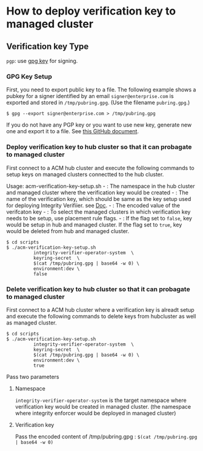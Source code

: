 # How to deploy verification key to managed cluster


## Verification key Type
`pgp`: use [gpg key](https://www.gnupg.org/index.html) for signing.



### GPG Key Setup

First, you need to export public key to a file. The following example shows a pubkey for a signer identified by an email `signer@enterprise.com` is exported and stored in `/tmp/pubring.gpg`. (Use the filename `pubring.gpg`.)

```
$ gpg --export signer@enterprise.com > /tmp/pubring.gpg
```

If you do not have any PGP key or you want to use new key, generate new one and export it to a file. See [this GitHub document](https://docs.github.com/en/free-pro-team@latest/github/authenticating-to-github/generating-a-new-gpg-key).


### Deploy verification key to hub cluster so that it can probagate to managed cluster
First connect to a ACM hub cluster and execute the following commands to setup keys on managed clusters connectted to the hub cluster.

Usage: acm-verification-key-setup.sh <NAMESPACE> <PUBRING-KEY-NAME> <PUBRING-KEY-VALUE> <PLACEMENT-RULE-KEY-VALUE-PAIR> <DELETE-FLAG>
       - <NAMESPACE>:  The namespace in the hub cluster and managed cluster where the verification key would be created
       - <PUBRING-KEY-NAME>:  The name of the verification key, which should be same as the key setup used for deploying Integrity Verifiier. see [Doc](README_QUICK.md). 
       - <PUBRING-KEY-VALUE>: The encoded value of the verifcaton key 
       - <PLACEMENT-RULE-KEY-VALUE-PAIR>: To select the managed clusters in which verification key needs to be setup,  use placement rule flags.
       - <DELETE-FLAG>:  If the flag set to `false`,  key would be setup in hub and managed cluster. If the flag set to `true`, key would be deleted from hub and managed cluster.
       

```
$ cd scripts
$ ./acm-verification-key-setup.sh 
          integrity-verifier-operator-system  \  
          keyring-secret  \
          $(cat /tmp/pubring.gpg | base64 -w 0) \
          environment:dev \
		  false

```


### Delete verification key to hub cluster so that it can probagate to managed cluster
First connect to a ACM hub cluster where a verification key is alreadt setup and execute the following commands to delete keys from hubcluster as well as managed cluster.

```
$ cd scripts
$ ./acm-verification-key-setup.sh 
          integrity-verifier-operator-system  \
          keyring-secret  \
          $(cat /tmp/pubring.gpg | base64 -w 0) \
          environment:dev \
		  true

```

Pass two parameters 
1.  Namespace

    `integrity-verifier-operator-system`  is the target namespace where verification key would be created in managed cluster. 
     (the namespace where integrity enforcer would be deployed in managed cluster)
        
2.  Verification key 

    Pass the encoded content of /tmp/pubring.gpg : `$(cat /tmp/pubring.gpg | base64 -w 0)`
        

